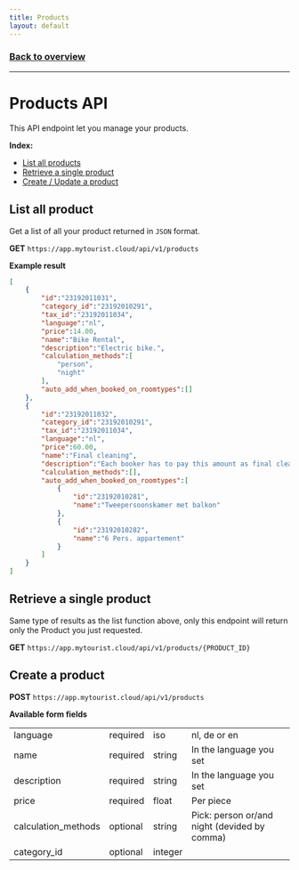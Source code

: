 ```yaml
---
title: Products
layout: default
---
```

### [Back to overview](index.html#start-developing-testing-and-deploy)
---
# Products API
This API endpoint let you manage your products.    

**Index:** 
- [List all products](#list-all-products)
- [Retrieve a single product](#retrieve-a-single-product)
- [Create / Update a product](#create--update-a-product)

## List all product
Get a list of all your product returned in `JSON` format.

**GET** `https://app.mytourist.cloud/api/v1/products`

**Example result**
```json
[
    {
        "id":"23192011031",
        "category_id":"23192010291",
        "tax_id":"23192011034",
        "language":"nl",
        "price":14.00,
        "name":"Bike Rental",
        "description":"Electric bike.",
        "calculation_methods":[
            "person",
            "night"
        ],
        "auto_add_when_booked_on_roomtypes":[]
    },
    {
        "id":"23192011032",
        "category_id":"23192010291",
        "tax_id":"23192011034",
        "language":"nl",
        "price":60.00,
        "name":"Final cleaning",
        "description":"Each booker has to pay this amount as final cleaning service.",
        "calculation_methods":[],
        "auto_add_when_booked_on_roomtypes":[
            {
                "id":"23192010281",
                "name":"Tweepersoonskamer met balkon"
            },
            {
                "id":"23192010282",
                "name":"6 Pers. appartement"
            }
        ]
    }
]
```

## Retrieve a single product
Same type of results as the list function above, only this endpoint will return only the Product you just requested.

**GET** `https://app.mytourist.cloud/api/v1/products/{PRODUCT_ID}`

## Create a product

**POST** `https://app.mytourist.cloud/api/v1/products`

**Available form fields**
<table>
    <tr><td>language</td><td>required</td><td>iso</td><td>nl, de or en</td></tr>    
    <tr><td>name</td><td>required</td><td>string</td><td>In the language you set</td></tr>    
    <tr><td>description</td><td>required</td><td>string</td><td>In the language you set</td></tr>    
    <tr><td>price</td><td>required</td><td>float</td><td>Per piece</td></tr>    
    <tr><td>calculation_methods</td><td>optional</td><td>string</td><td>Pick: person or/and night (devided by comma)</td></tr>
    <tr><td>category_id</td><td>optional</td><td>integer</td><td></td></tr>    
</table>

